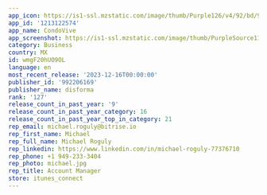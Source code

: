 ```yaml
---
app_icon: https://is1-ssl.mzstatic.com/image/thumb/Purple126/v4/92/bd/90/92bd9000-cc01-407a-c4c3-df6a85be558b/AppIcon-0-0-1x_U007emarketing-0-7-0-85-220.png/1024x1024bb.png
app_id: '1213122574'
app_name: CondoVive
app_screenshot: https://is1-ssl.mzstatic.com/image/thumb/PurpleSource114/v4/7c/d2/13/7cd21346-f182-adfa-3ee1-846a1184c6f9/f27e8534-a3e3-42b9-aa6d-0f7cc266f212_appstore-assets-1-en.png/1284x2778bb.png
category: Business
country: MX
id: wmgF20hUO9OL
language: en
most_recent_release: '2023-12-16T00:00:00'
publisher_id: '992206169'
publisher_name: disforma
rank: '127'
release_count_in_past_year: '9'
release_count_in_past_year_category: 16
release_count_in_past_year_top_in_category: 21
rep_email: michael.roguly@bitrise.io
rep_first_name: Michael
rep_full_name: Michael Roguly
rep_linkedin: https://www.linkedin.com/in/michael-roguly-77376710
rep_phone: +1 949-233-3404
rep_photo: michael.jpg
rep_title: Account Manager
store: itunes_connect
---
```

